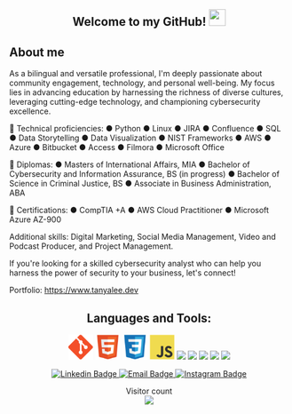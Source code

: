 <h2 align="center"> Welcome to my GitHub! <img src="https://user-images.githubusercontent.com/39955420/147578264-bae0526c-028a-49d2-8af8-d08bb4edbd2a.gif" height="30" width="30"></h2>


<h2> About me </h2>

As a bilingual and versatile professional, I'm deeply passionate about community engagement, technology, and personal well-being. My focus lies in advancing education by harnessing the richness of diverse cultures, leveraging cutting-edge technology, and championing cybersecurity excellence.

📌 Technical proficiencies: 
● Python 
● Linux
● JIRA
● Confluence
● SQL
● Data Storytelling
● Data Visualization
● NIST Frameworks
● AWS
● Azure
● Bitbucket
● Access
● Filmora 
● Microsoft Office

📌 Diplomas: 
● Masters of International Affairs, MIA
● Bachelor of Cybersecurity and Information Assurance, BS (in progress)
● Bachelor of Science in Criminal Justice, BS
● Associate in Business Administration, ABA

📌 Certifications: 
● CompTIA +A
● AWS Cloud Practitioner 
● Microsoft Azure AZ-900

Additional skills: Digital Marketing, Social Media Management, Video and Podcast Producer, and Project Management.

If you're looking for a skilled cybersecurity analyst who can help you harness the power of security to your business, let's connect!

Portfolio: https://www.tanyalee.dev

<h2 align="center"> Languages and Tools: </h2>



<p align="center">
  
  <img width="45px" src="https://raw.githubusercontent.com/devicons/devicon/c5378d6c2510ffa0b3e4475af95618a8048d6cf1/icons/git/git-original.svg">
  <img width="45px" src="https://raw.githubusercontent.com/devicons/devicon/c5378d6c2510ffa0b3e4475af95618a8048d6cf1/icons/html5/html5-original.svg">
  <img width="45px" src="https://raw.githubusercontent.com/devicons/devicon/master/icons/css3/css3-original.svg">
  <img width="45px" src="https://raw.githubusercontent.com/devicons/devicon/master/icons/javascript/javascript-original.svg">
  <img width="45px" src="https://user-images.githubusercontent.com/92898110/165152353-7d557c36-7c91-4579-a442-82bba105977e.png">
  <img width="45px" src="https://user-images.githubusercontent.com/92898110/165152492-792775d1-bcdd-486e-a466-69487f3cbd5d.png">
  <img width="45px" src="https://user-images.githubusercontent.com/92898110/165153366-b45d2b68-4996-4378-8e46-40bd5b3811e6.png">
  <img width="45px" src="https://user-images.githubusercontent.com/92898110/165152517-9770b362-3272-4051-815d-051caff216a7.png">
  <img width="45px" src="https://user-images.githubusercontent.com/92898110/165152996-88bf4cbd-6f9b-4a89-88cc-f4da812768a9.png">

 
</p>



<p align="center">
<a target="_blank" href="https://www.linkedin.com/in/tanyagonzalez">
<img src="https://img.shields.io/badge/-tanyagonzalez-blue?style=for-the-badge&logo=Linkedin&logoColor=white&link=https://www.linkedin.com/in/tanyagonzalez" alt="Linkedin Badge">
</a>
<a target="_blank" href="mailto:tanyaleedev@gmail.com">
<img src="https://img.shields.io/badge/-gmail-blue?&style=for-the-badge&logo=Gmail&logoColor=white&link=maito:tanyaleepr@gmail.com" alt="Email Badge">
</a>
<a target="_blank" href="https://www.instagram.com/tanyagonzalezpr/">
<img src="https://img.shields.io/badge/-tanyagonzalezpr_-blue?style=for-the-badge&logo=Instagram&logoColor=white&link=https://www.instagram.com/tanyagonzalezpr/" alt="Instagram Badge">
</a>

</p>

<p align="center"> 
  Visitor count<br>
  <img src="https://profile-counter.glitch.me/tanyaleepr/count.svg" />
</p>



